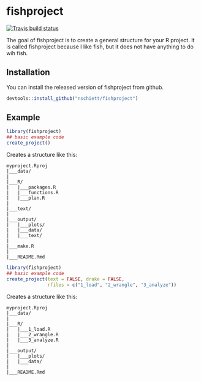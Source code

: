 
<!-- README.md is generated from README.Rmd. Please edit that file -->

# fishproject

<!-- badges: start -->

[![Travis build
status](https://travis-ci.org/nschiett/fishproject.svg?branch=master)](https://travis-ci.org/nschiett/fishproject)
<!-- badges: end -->

The goal of fishproject is to create a general structure for your R
project. It is called fishproject because I like fish, but it does not have anything to do wih fish.

## Installation

You can install the released version of fishproject from github.

``` r
devtools::install_github("nschiett/fishproject")
```

## Example

``` r
library(fishproject)
## basic example code
create_project()
```

Creates a structure like this:

    myproject.Rproj
    |___data/
    |
    |___R/
    |   |___packages.R
    |   |___functions.R
    |   |___plan.R
    |
    |___text/
    |
    |___output/
    |   |___plots/
    |   |___data/
    |   |___text/
    |
    |___make.R
    |
    |___README.Rmd

``` r
library(fishproject)
## basic example code
create_project(text = FALSE, drake = FALSE,
               rfiles = c("1_load", "2_wrangle", "3_analyze"))
```

Creates a structure like this:

    myproject.Rproj
    |___data/
    |
    |___R/
    |   |___1_load.R
    |   |___2_wrangle.R
    |   |___3_analyze.R
    |
    |___output/
    |   |___plots/
    |   |___data/
    |
    |___README.Rmd
